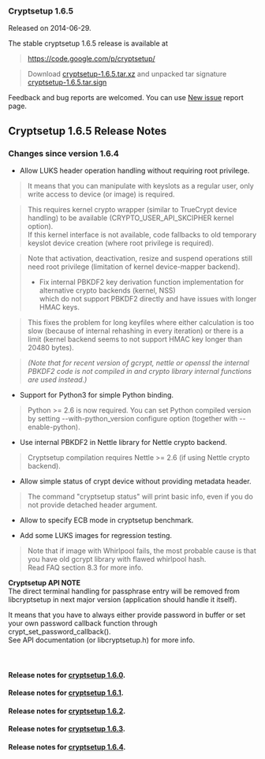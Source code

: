 ### Cryptsetup 1.6.5 ###
Released on 2014-06-29.

The stable cryptsetup 1.6.5 release is available at

> https://code.google.com/p/cryptsetup/

> Download [cryptsetup-1.6.5.tar.xz](https://www.kernel.org/pub/linux/utils/cryptsetup/v1.6/cryptsetup-1.6.5.tar.xz) and unpacked tar signature [cryptsetup-1.6.5.tar.sign](https://www.kernel.org/pub/linux/utils/cryptsetup/v1.6/cryptsetup-1.6.5.tar.sign)

Feedback and bug reports are welcomed. You can use  [New issue](http://code.google.com/p/cryptsetup/issues/entry) report page.

## Cryptsetup 1.6.5 Release Notes ##

### Changes since version 1.6.4 ###
  * Allow LUKS header operation handling without requiring root privilege.

> It means that you can manipulate with keyslots as a regular user, only write access to device (or image) is required.

> This requires kernel crypto wrapper (similar to TrueCrypt device handling) to be available (CRYPTO\_USER\_API\_SKCIPHER kernel option).<br>If this kernel interface is not available, code fallbacks to old temporary keyslot device creation (where root privilege is required).</li></ul>

<blockquote>Note that activation, deactivation, resize and suspend operations still need root privilege (limitation of kernel device-mapper backend).

  * Fix internal PBKDF2 key derivation function implementation for alternative crypto backends (kernel, NSS)<br>which do not support PBKDF2 directly and have issues with longer HMAC keys.</blockquote>

> This fixes the problem for long keyfiles where either calculation is too slow (because of internal rehashing in every iteration) or there is a limit (kernel backend seems to not support HMAC key longer than 20480 bytes).

> _(Note that for recent version of gcrypt, nettle or openssl the internal PBKDF2 code is not compiled in and crypto library internal functions are used instead.)_

  * Support for Python3 for simple Python binding.

> Python >= 2.6 is now required. You can set Python compiled version by setting --with-python\_version configure option (together with --enable-python).

  * Use internal PBKDF2 in Nettle library for Nettle crypto backend.

> Cryptsetup compilation requires Nettle >= 2.6 (if using Nettle crypto backend).

  * Allow simple status of crypt device without providing metadata header.

> The command "cryptsetup status" will print basic info, even if you do not provide detached header argument.

  * Allow to specify ECB mode in cryptsetup benchmark.

  * Add some LUKS images for regression testing.

> Note that if image with Whirlpool fails, the most probable cause is that you have old gcrypt library with flawed whirlpool hash.<br>Read FAQ section 8.3 for more info.</li></ul>

<b>Cryptsetup API NOTE</b><br>The direct terminal handling for passphrase entry will be removed from libcryptsetup in next major version (application should handle it itself).

It means that you have to always either provide password in buffer or set your own password callback function through crypt\_set\_password\_callback().<br>See API documentation (or libcryptsetup.h) for more info.<br>
<br>
<br>
<h4>Release notes for <a href='Cryptsetup160.md'>cryptsetup 1.6.0</a>.</h4>
<h4>Release notes for <a href='Cryptsetup161.md'>cryptsetup 1.6.1</a>.</h4>
<h4>Release notes for <a href='Cryptsetup162.md'>cryptsetup 1.6.2</a>.</h4>
<h4>Release notes for <a href='Cryptsetup163.md'>cryptsetup 1.6.3</a>.</h4>
<h4>Release notes for <a href='Cryptsetup164.md'>cryptsetup 1.6.4</a>.</h4>